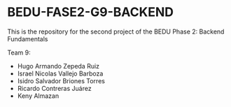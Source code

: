 # BEDU-FASE2-G9-BACKEND
This is the repository for the second project of the BEDU Phase 2: Backend Fundamentals

Team 9:

* Hugo Armando Zepeda Ruiz
* Israel Nicolas Vallejo Barboza
* Isidro Salvador Briones Torres
* Ricardo Contreras Juárez
* Keny Almazan
